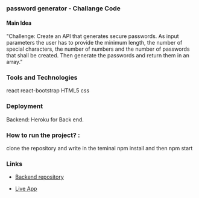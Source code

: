 ### password generator - Challange Code
#### Main Idea
"Challenge: Create an API that generates secure passwords. As input parameters the user has to provide the minimum length, the number of special characters, the number of numbers and the number of passwords that shall be created. Then generate the passwords and return them in an array."

### Tools and Technologies 
react
react-bootstrap
HTML5
css

### Deployment
Backend: Heroku for Back end.


### How to run the project? :

clone the repository and write in the teminal npm install and then npm start

### Links
 - [Backend repository](https://github.com/ASREEN/password-generator-Backend)

 - [Live App](https://password-generator-2921.netlify.app/)